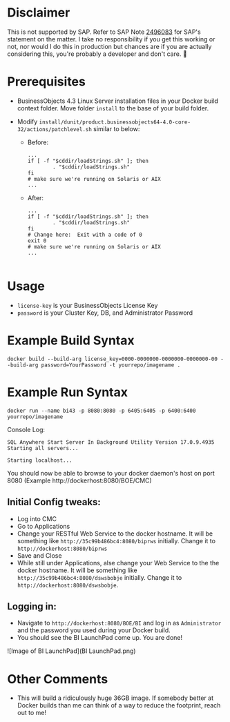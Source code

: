 # Disclaimer

This is not supported by SAP.  Refer to SAP Note [2496083](https://apps.support.sap.com/sap/support/knowledge/preview/en/2496083) for SAP's statement on the matter.  I take no responsibility if you get this working or not, nor would I do this in production but chances are if you are actually considering this, you're probably a developer and don't care. 👀

# Prerequisites

- BusinessObjects 4.3 Linux Server installation files in your Docker build context folder.  Move folder `install` to the base of your build folder.
- Modify `install/dunit/product.businessobjects64-4.0-core-32/actions/patchlevel.sh` similar to below:

  - Before:
    ```
    ...
    if [ -f "$cddir/loadStrings.sh" ]; then
            . "$cddir/loadStrings.sh"
    fi
    # make sure we're running on Solaris or AIX
    ...
    ```
  - After:
    ```
    ...
    if [ -f "$cddir/loadStrings.sh" ]; then
            . "$cddir/loadStrings.sh"
    fi
    # Change here:  Exit with a code of 0
    exit 0
    # make sure we're running on Solaris or AIX
    ...
  ```

# Usage

- `license-key` is your BusinessObjects License Key
- `password` is your Cluster Key, DB, and Administrator Password

# Example Build Syntax

`docker build --build-arg license_key=0000-0000000-0000000-0000000-00 --build-arg password=YourPassword -t yourrepo/imagename .`

# Example Run Syntax

`docker run --name bi43 -p 8080:8080 -p 6405:6405 -p 6400:6400 yourrepo/imagename`

Console Log:
```
SQL Anywhere Start Server In Background Utility Version 17.0.9.4935
Starting all servers...

Starting localhost...
```

You should now be able to browse to your docker daemon's host on port 8080 (Example http://dockerhost:8080/BOE/CMC)

## Initial Config tweaks:

- Log into CMC
- Go to Applications
- Change your RESTful Web Service to the docker hostname.  It will be something like `http://35c99b486bc4:8080/biprws` initially.  Change it to `http://dockerhost:8080/biprws`
- Save and Close
- While still under Applications, alse change your Web Service to the the docker hostname.  It will be something like `http://35c99b486bc4:8080/dswsbobje` initially.  Change it to `http://dockerhost:8080/dswsbobje`.

## Logging in:

- Navigate to `http://dockerhost:8080/BOE/BI` and log in as `Administrator` and the password you used during your Docker build.
- You should see the BI LaunchPad come up.  You are done!

![Image of BI LaunchPad](BI LaunchPad.png)

# Other Comments

- This will build a ridiculously huge 36GB image.  If somebody better at Docker builds than me can think of a way to reduce the footprint, reach out to me!

